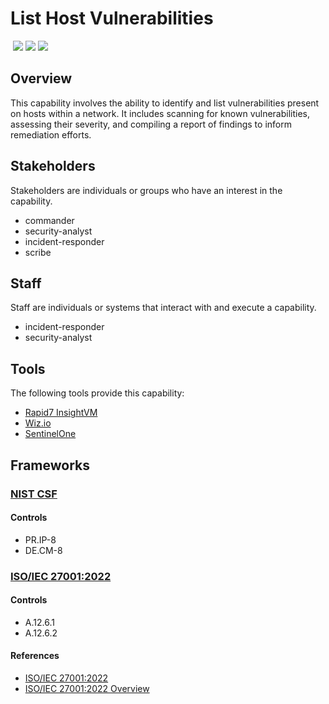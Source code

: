 # List Host Vulnerabilities
&nbsp;![](https://img.shields.io/badge/ID-C2002-blue)&nbsp;![](https://img.shields.io/badge/Phase-Identification_%28P0002%29-blue)&nbsp;![](https://img.shields.io/badge/Category-General-blue)
## Overview
This capability involves the ability to identify and list vulnerabilities present on hosts within a network. It includes scanning for known vulnerabilities, assessing their severity, and compiling a report of findings to inform remediation efforts.

## Stakeholders
Stakeholders are individuals or groups who have an interest in the capability.

- commander
- security-analyst
- incident-responder
- scribe

## Staff
Staff are individuals or systems that interact with and execute a capability.

- incident-responder
- security-analyst

## Tools
The following tools provide this capability:

- [Rapid7 InsightVM](../tool/rapid7-insightvm/C2002.md)
- [Wiz.io](../tool/wiz/C2002.md)
- [SentinelOne](../tool/sentinelone/C2002.md)

## Frameworks
### [NIST CSF](../frameworks/F0003.md)

#### Controls

- PR.IP-8 
- DE.CM-8 

### [ISO/IEC 27001:2022](../frameworks/F0002.md)

#### Controls

- A.12.6.1 
- A.12.6.2 

#### References

- [ISO/IEC 27001:2022](https://www.iso.org/standard/82875.html)
- [ISO/IEC 27001:2022 Overview](https://www.iso.org/isoiec-27001-information-security.html)